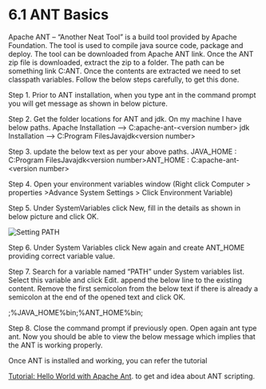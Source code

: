 # 6.1 ANT Basics

Apache ANT – “Another Neat Tool” is a build tool provided by Apache Foundation. The tool is used to compile java source code, package and deploy. The tool can be downloaded from Apache ANT link. Once the ANT zip file is downloaded, extract the zip to a folder. The path can be something link C:ANT. Once the contents are extracted we need to set classpath variables. Follow the below steps carefully, to get this done.

Step 1. Prior to ANT installation, when you type ant in the command prompt you will get message as shown in below picture.

Step 2. Get the folder locations for ANT and jdk. On my machine I have below paths. Apache Installation –&gt; C:apache-ant-&lt;version number&gt; jdk Installation –&gt; C:Program FilesJavajdk&lt;version number&gt;

Step 3. update the below text as per your above paths. JAVA\_HOME : C:Program FilesJavajdk&lt;version number&gt;ANT\_HOME : C:apache-ant-&lt;version number&gt;

Step 4. Open your environment variables window \(Right click Computer &gt; properties &gt;Advance System Settings &gt; Click Environment Variable\)

Step 5. Under SystemVariables click New, fill in the details as shown in below picture and click OK.

![Setting PATH](https://ajaymore.gitbooks.io/selenium/content/continuous_integration/img/set-java-home.jpg)

Step 6. Under System Variables click New again and create ANT\_HOME providing correct variable value.

Step 7. Search for a variable named “PATH” under System variables list. Select this variable and click Edit. append the below line to the existing content. Remove the first semicolon from the below text if there is already a semicolon at the end of the opened text and click OK.

;%JAVA\_HOME%bin;%ANT\_HOME%bin;

Step 8. Close the command prompt if previously open. Open again ant type ant. Now you should be able to view the below message which implies that the ANT is working properly.

Once ANT is installed and working, you can refer the tutorial

[Tutorial: Hello World with Apache Ant](http://ant.apache.org/manual/tutorial-HelloWorldWithAnt.html). to get and idea about ANT scripting.

